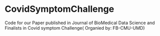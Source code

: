 # CovidSymptomChallenge


Code for our Paper published in Journal of BioMedical Data Science and Finalists in Covid symptom Challenge( Organied by: FB-CMU-UMD)

